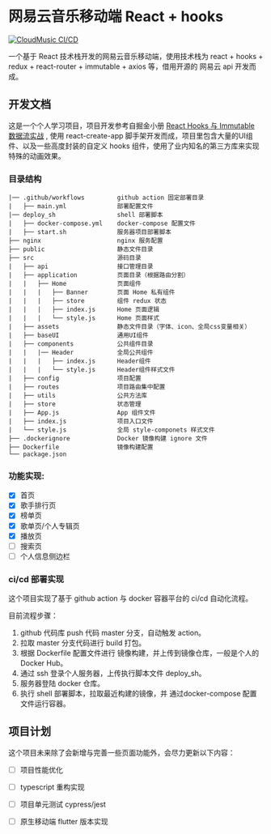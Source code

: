 # 网易云音乐移动端 React + hooks

[![CloudMusic CI/CD](https://github.com/real-jacket/cloudmusic-hooks/actions/workflows/main.yml/badge.svg)](https://github.com/real-jacket/cloudmusic-hooks/actions/workflows/main.yml)

一个基于 React 技术栈开发的网易云音乐移动端，使用技术栈为 react + hooks + redux + react-router + immutable + axios 等，借用开源的 网易云 api 开发而成。

## 开发文档

这是一个个人学习项目，项目开发参考自掘金小册 [React Hooks 与 Immutable 数据流实战](https://juejin.im/book/5da96626e51d4524ba0fd237) , 使用 react-create-app 脚手架开发而成，项目里包含大量的UI组件、以及一些高度封装的自定义 hooks 组件，使用了业内知名的第三方库来实现特殊的动画效果。

### 目录结构

```text
|── .github/workflows         github action 固定部署目录
|   ├── main.yml              部署配置文件
|── deploy_sh                 shell 部署脚本
|   ├── docker-compose.yml    docker-compose 配置文件
|   ├── start.sh              服务器项目部署脚本
├── nginx                     nginx 服务配置
├── public                    静态文件目录
├── src                       源码目录
|   ├── api                   接口管理目录
|   ├── application           页面目录（根据路由分割）
|   |   ├── Home              页面组件
|   |   |   ├── Banner        页面 Home 私有组件
|   |   |   ├── store         组件 redux 状态
|   |   |   ├── index.js      Home 页面逻辑
|   |   |   └── style.js      Home 页面样式
|   ├── assets                静态文件目录（字体、icon、全局css变量相关）
|   ├── baseUI                通用UI组件
|   ├── components            公共组件目录
|   |   |── Header            全局公共组件
|   |   |   ├── index.js      Header组件
|   |   |   └── style.js      Header组件样式文件
|   ├── config                项目配置
|   ├── routes                项目路由集中配置
|   ├── utils                 公共方法库
|   ├── store                 状态管理
|   ├── App.js                App 组件文件
|   ├── index.js              项目入口文件
|   └── style.js              全局 style-componets 样式文件
├── .dockerignore             Docker 镜像构建 ignore 文件
├── Dockerfile                镜像构建配置
└── package.json
```

### 功能实现:

- [x] 首页
- [x] 歌手排行页
- [x] 榜单页
- [x] 歌单页/个人专辑页
- [x] 播放页
- [ ] 搜索页
- [ ] 个人信息侧边栏

### ci/cd 部署实现

这个项目实现了基于 github action 与 docker 容器平台的 ci/cd 自动化流程。

目前流程步骤：

1. github 代码库 push 代码 master 分支，自动触发 action。
2. 拉取 master 分支代码进行 build 打包。
3. 根据 Dockerfile 配置文件进行 镜像构建，并上传到镜像仓库，一般是个人的 Docker Hub。
4. 通过 ssh 登录个人服务器，上传执行脚本文件 deploy_sh。
5. 服务器登陆 docker 仓库。
6. 执行 shell 部署脚本，拉取最近构建的镜像，并 通过docker-compose 配置文件运行容器。

## 项目计划

这个项目未来除了会新增与完善一些页面功能外，会尽力更新以下内容：

- [ ] 项目性能优化
- [ ] typescript 重构实现
- [ ] 项目单元测试 cypress/jest
- [ ] 原生移动端 flutter 版本实现


